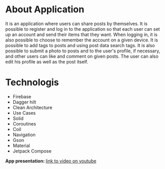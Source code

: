 # About Application

It is an application where users can share posts by themselves. It is possible to register and log in to the application so that each user can set up an account and send their items that they want. When logging in, it is also possible to choose to remember the account on a given device. It is possible to add tags to posts and using post data search tags. It is also possible to submit a photo to posts and to the user's profile, if necessary, and other users can like and comment on given posts. The user can also edit his profile as well as the post itself.

# Technologis
- Firebase
- Dagger hilt
- Clean Architecture
- Use Cases
- Solid
- Coroutines
- Coil
- Navigation
- Gson
- Material
- Jetpack Compose 

<p><b>App presentation: </b> <a href = "https://youtu.be/zCZkTk1GHEg">link to video on youtube</a></p>
